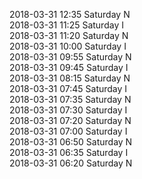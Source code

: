 2018-03-31 12:35 Saturday  N  
2018-03-31 11:25 Saturday  I  
2018-03-31 11:20 Saturday  N  
2018-03-31 10:00 Saturday  I  
2018-03-31 09:55 Saturday  N  
2018-03-31 09:45 Saturday  I  
2018-03-31 08:15 Saturday  N  
2018-03-31 07:45 Saturday  I  
2018-03-31 07:35 Saturday  N  
2018-03-31 07:30 Saturday  I  
2018-03-31 07:20 Saturday  N  
2018-03-31 07:00 Saturday  I  
2018-03-31 06:50 Saturday  N  
2018-03-31 06:35 Saturday  I  
2018-03-31 06:20 Saturday  N  
